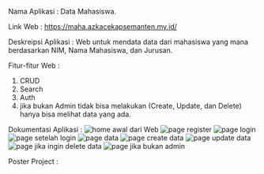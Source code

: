 Nama Aplikasi : Data Mahasiswa.

Link Web : https://maha.azkacekapsemanten.my.id/

Deskreipsi Aplikasi : Web untuk mendata data dari mahasiswa yang mana berdasarkan NIM, Nama Mahasiswa, dan Jurusan.

Fitur-fitur Web : 
 1. CRUD
 2. Search
 3. Auth
 4. jika bukan Admin tidak bisa melakukan (Create, Update, dan Delete) hanya bisa 
    melihat data yang ada.

Dokumentasi Aplikasi : 
![home awal dari Web](../shared-host-project/images/{project-home})
![page register](../shared-host-project/images/{project-register})
![page login](../shared-host-project/images/{project-login})
![page setelah login](../shared-host-project/images/{project-has-login})
![page data](../shared-host-project/images/{project-read})
![page create data](../shared-host-project/images/{project-create})
![page update data](../shared-host-project/images/{project-update-data})
![page jika ingin delete data](../shared-host-project/images/{project-delete})
![page jika bukan admin](../shared-host-project/images/{project-not-admin})

Poster Project : 

